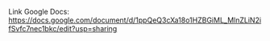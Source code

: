 Link Google Docs:
https://docs.google.com/document/d/1ppQeQ3cXa18o1HZBGiML_MlnZLiN2ifSvfc7nec1bkc/edit?usp=sharing
